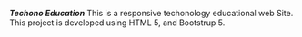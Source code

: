 **_Techono Education_**
This is a responsive techonology educational web Site. This project is developed using HTML 5, and Bootstrup 5.
